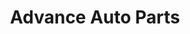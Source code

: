 ---
title: "Advance Auto Parts"
url: /loveland/advance-auto-parts-southeast-5th-street/
shop: car parts
---